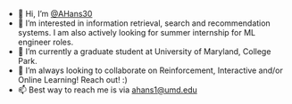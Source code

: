 - 👋 Hi, I’m [@AHans30](https://ahans30.github.io/)
- 👀 I’m interested in information retrieval, search and recommendation systems. I am also actively looking for summer internship for ML engineer roles.
- 🌱 I’m currently a graduate student at University of Maryland, College Park.
- 💞️ I’m always looking to collaborate on Reinforcement, Interactive and/or Online Learning! Reach out! :)
- 📫 Best way to reach me is via [ahans1@umd.edu](mailto:ahans1@umd.edu)

<!---
AHans30/AHans30 is a ✨ special ✨ repository because its `README.md` (this file) appears on your GitHub profile.
You can click the Preview link to take a look at your changes.
--->
